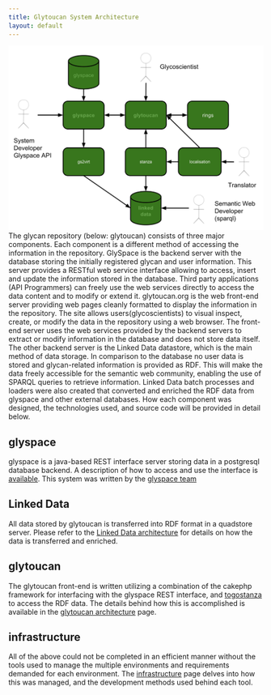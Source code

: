```yaml
---
title: Glytoucan System Architecture
layout: default
---
```

![Glytoucan System Architecture diagram](/images/glytoucan-system-architecture.svg)
The glycan repository (below: glytoucan) consists of three major components.  Each component is a different method of accessing the information in the repository.  GlySpace is the backend server with the database storing the initially registered glycan and user information.  This server provides a RESTful web service interface allowing to access, insert and update the information stored in the database.  Third party applications (API Programmers) can freely use the web services directly to access the data content and to modify or extend it.  glytoucan.org is the web front-end server providing web pages cleanly formatted to display the information in the repository.  The site allows users(glycoscientists) to visual inspect, create, or modify the data in the repository using a web browser.  The front-end server uses the web services provided by the backend servers to extract or modify information in the database and does not store data itself.  The other backend server is the Linked Data datastore, which is the main method of data storage.  In comparison to the database no user data is stored and glycan-related information is provided as RDF.  This will make the data freely accessible for the semantic web community, enabling the use of SPARQL queries to retrieve information.  Linked Data batch processes and loaders were also created that converted and enriched the RDF data from glyspace and other external databases.  How each component was designed, the technologies used, and source code will be provided in detail below.

## glyspace

glyspace is a java-based REST interface server storing data in a postgresql database backend.  A description of how to access and use the interface is [available](glyspace).  This system was written by the [glyspace team](http://glyspace.org)  

## Linked Data

All data stored by glytoucan is transferred into RDF format in a quadstore server.  Please refer to the [Linked Data architecture](quadstore) for details on how the data is transferred and enriched.

## glytoucan

The glytoucan front-end is written utilizing a combination of the cakephp framework for interfacing with the glyspace REST interface, and [togostanza](http://www.togostanza.org/) to access the RDF data.  The details behind how this is accomplished is available in the [glytoucan architecture](glytoucan) page.

## infrastructure

All of the above could not be completed in an efficient manner without the tools used to manage the multiple environments and requirements demanded for each environment.  The [infrastructure](infrastructure) page delves into how this was managed, and the development methods used behind each tool.